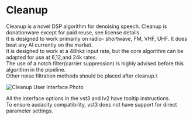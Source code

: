 # Cleanup 
Cleanup is a novel DSP algorithm for denoising speech. Cleanup is donationware except for paid reuse, see license details.\
It is designed to work primarily on radio- shortwave, FM, VHF, UHF. It does beat any AI currently on the market.\
It is designed to work at a 48hkz input rate, but the core algorithm can be adapted for use at 6,12,and 24k rates.\
The use of a notch filter(carrier suppression) is highly advised before this algorithm in the pipeline.\
Other noise filtration methods should be placed after cleanup.\


![Cleanup User Interface Photo](https://i.imgur.com/465sJq4.png)

All the interface options in the vst3 and lv2 have tooltip instructions.\
To ensure audacity compatibility, vst3 does not have support for direct parameter settings.
